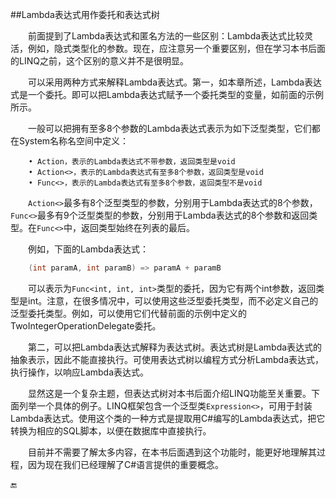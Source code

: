 ##Lambda表达式用作委托和表达式树

&emsp;&emsp;前面提到了Lambda表达式和匿名方法的一些区别：Lambda表达式比较灵活，例如，隐式类型化的参数。现在，应注意另一个重要区别，但在学习本书后面的LINQ之前，这个区别的意义并不是很明显。

&emsp;&emsp;可以采用两种方式来解释Lambda表达式。第一，如本章所述，Lambda表达式是一个委托。即可以把Lambda表达式赋予一个委托类型的变量，如前面的示例所示。

&emsp;&emsp;一般可以把拥有至多8个参数的Lambda表达式表示为如下泛型类型，它们都在System名称名空间中定义：

```
    • Action，表示的Lambda表达式不带参数，返回类型是void
    • Action<>，表示的Lambda表达式有至多8个参数，返回类型是void
    • Func<>，表示的Lambda表达式有至多8个参数，返回类型不是void
```
&emsp;&emsp;`Action<>`最多有8个泛型类型的参数，分别用于Lambda表达式的8个参数，`Func<>`最多有9个泛型类型的参数，分别用于Lambda表达式的8个参数和返回类型。在`Func<>`中，返回类型始终在列表的最后。

&emsp;&emsp;例如，下面的Lambda表达式：

```csharp
    (int paramA, int paramB) => paramA + paramB
```

&emsp;&emsp;可以表示为`Func<int, int, int>`类型的委托，因为它有两个int参数，返回类型是int。注意，在很多情况中，可以使用这些泛型委托类型，而不必定义自己的泛型委托类型。例如，可以使用它们代替前面的示例中定义的TwoIntegerOperationDelegate委托。

&emsp;&emsp;第二，可以把Lambda表达式解释为表达式树。表达式树是Lambda表达式的抽象表示，因此不能直接执行。可使用表达式树以编程方式分析Lambda表达式，执行操作，以响应Lambda表达式。

&emsp;&emsp;显然这是一个复杂主题，但表达式树对本书后面介绍LINQ功能至关重要。下面列举一个具体的例子。LINQ框架包含一个泛型类`Expression<>`，可用于封装Lambda表达式。使用这个类的一种方式是提取用C#编写的Lambda表达式，把它转换为相应的SQL脚本，以便在数据库中直接执行。

&emsp;&emsp;目前并不需要了解太多内容，在本书后面遇到这个功能时，能更好地理解其过程，因为现在我们已经理解了C#语言提供的重要概念。


🔚
